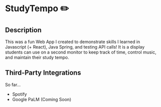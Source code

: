 # StudyTempo ✏️

## Description
This was a fun Web App I created to demonstrate skills I learned in Javascript (+ React),
Java Spring, and testing API calls! It is a display students can use on a second monitor to keep track of time,
control music, and maintain their study tempo.

## Third-Party Integrations
So far...
* Spotify
* Google PaLM (Coming Soon)
